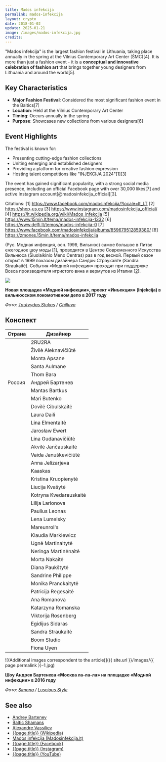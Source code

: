 ```yaml
---
title: Mados infekcija
permalink: mados-infekcija
layout: crypto
date: 2018-01-02
update: 2025-01-21
image: /images/mados-infekcija.jpg
credits:
---
```


"Mados infekcija" is the largest fashion festival in Lithuania, taking place annually in the spring at the Vilnius Contemporary Art Center (ŠMC)[4]. It is more than just a fashion event - it is a **conceptual and innovative celebration of fashion art** that brings together young designers from Lithuania and around the world[5].

## Key Characteristics

- **Major Fashion Festival**: Considered the most significant fashion event in the Baltics[7]
- **Location**: Held at the Vilnius Contemporary Art Center
- **Timing**: Occurs annually in the spring
- **Purpose**: Showcases new collections from various designers[6]

## Event Highlights

The festival is known for:
- Presenting cutting-edge fashion collections
- Uniting emerging and established designers
- Providing a platform for creative fashion expression
- Hosting talent competitions like "INJEKCIJA 2024"[1][3]

The event has gained significant popularity, with a strong social media presence, including an official Facebook page with over 30,000 likes[7] and active Instagram account[@madosinfekcija_official][3].

Citations:
[1] https://www.facebook.com/madosinfekcija/?locale=lt_LT
[2] https://shop-us.eu
[3] https://www.instagram.com/madosinfekcija_official/
[4] https://lt.wikipedia.org/wiki/Mados_infekcija
[5] https://www.15min.lt/tema/mados-infekcija-1332
[6] https://www.delfi.lt/temos/mados-infekcija-0
[7] https://www.facebook.com/madosinfekcija/albums/859679512859380/
[8] https://zmones.15min.lt/tema/mados-infekcija

(Рус. Модная инфекция, осн. 1999, Вильнюс) самое большое в Литве ежегодное шоу моды <span id="a1">[\[1\]](#f1)</span>, проводится в Центре Современного Искусства Вильнюса (Šiuolaikinio Meno Centras) раз в год весной. Первый сезон открыт в 1999 показом дизайнера Сандры Страукайте (Sandra Straukaitė). События «Модной инфекции» проходят при поддержке Bosca производителя игристого вина и вермутов из Италии <span id="a2">[\[2\]](#f2)</span>.

![](https://i2.wp.com/chilluva.lt/wp-content/uploads/2017/11/41_preview-1.jpeg)

**Новая площадка «Модной инфекции», проект «Инъекция» (Injekcija) в вильнюсском локомотивном депо в 2017 году**

*Фото: [Tautvydas Stukas](stukas-tautvydas) / [Chilluva](http://chilluva.lt/2017/11/10/injekcija-veza-mados-lokomotyvas-pajudejo-i-cecha/)*

## Конспект

|Страна|Дизайнер|
|-|-|
||2RU2RA|
||Živilė Aleknavičiūtė|
||Monta Apsane|
||Santa Aulmane|
||Thom Bara|
|Россия|Андрей Бартенев|
||Mantas Bartkus|
||Mari Butenko|
||Dovilė Cibulskaitė|
||Laura Daili|
||Lina Elmentaitė|
||Jarosław Ewert|
||Lina Gudanavičiūtė|
||Akvilė Jančauskaitė|
||Vaida Januškevičiūtė|
||Anna Jelizarjeva|
||Kaaskas|
||Kristina Kruopienytė|
||Liucija Kvašytė|
||Kotryna Kvedarauskaitė|
||Lilija Larionova|
||Paulius Leonas|
||Lena Lumelsky|
||Mareunrol's|
||Klaudia Markiewicz|
||Ugnė Martinaitytė|
||Neringa Martinėnaitė|
||Morta Nakaitė|
||Diana Paukštytė|
||Sandrine Philippe|
||Monika Pranckaitytė|
||Patricija Regesaitė|
||Ana Romanova|
||Katarzyna Romanska|
||Viktorija Rosenberg|
||Egidijus Sidaras|
||Sandra Straukaitė|
||Boom Studio|
||Fiona Uyen|

![(Additional images correspondent to the article)]({{ site.url }}/images/{{ page.permalink }}-1.jpg)

**Шоу Андрея Бартенева «Москва ла-ла-ла» на площадке «Модной инфекции» в 2016 году**

*Фото: [Simona](simona) / [Luscious Style](http://luscious-style.com/mados-infekcija-2016-pirma-diena/)*

## See also

+ [Andrey Bartenev](bartenev-andrey)
+ [Baltic Shamans](baltic-shamans)
+ [Alexandre Vassiliev](vassiliev-alexandre)
+ [{{page.title}} (Wikipedia)](https://en.wikipedia.org/wiki/Mados_infekcija)
+ [Mados infekcija (Madosinfekcija.lt)](http://www.madosinfekcija.lt/en/sponsors/)
+ [{{page.title}} (Facebook)](https://www.facebook.com/pg/madosinfekcija/community/?ref=page_internal)
+ [{{page.title}} (Instagram)](https://www.instagram.com/madosinfekcija/)
+ [{{page.title}} (YouTube)](https://www.youtube.com/channel/UCpjraW-xybnHgJBbc6mudBw/about)
